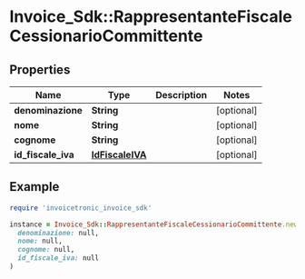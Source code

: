 # Invoice_Sdk::RappresentanteFiscaleCessionarioCommittente

## Properties

| Name | Type | Description | Notes |
| ---- | ---- | ----------- | ----- |
| **denominazione** | **String** |  | [optional] |
| **nome** | **String** |  | [optional] |
| **cognome** | **String** |  | [optional] |
| **id_fiscale_iva** | [**IdFiscaleIVA**](IdFiscaleIVA.md) |  | [optional] |

## Example

```ruby
require 'invoicetronic_invoice_sdk'

instance = Invoice_Sdk::RappresentanteFiscaleCessionarioCommittente.new(
  denominazione: null,
  nome: null,
  cognome: null,
  id_fiscale_iva: null
)
```

